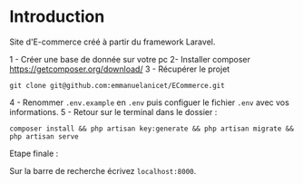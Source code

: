 # Introduction 

Site d'E-commerce créé à partir du framework Laravel.

1 - Créer une base de donnée sur votre pc 
2- Installer composer https://getcomposer.org/download/
3 - Récupérer le projet 
```
git clone git@github.com:emmanuelanicet/ECommerce.git
```
4 - Renommer `.env.example` en `.env` puis configuer le fichier `.env` avec vos informations. 
5 - Retour sur le terminal dans le dossier : 
```
composer install && php artisan key:generate && php artisan migrate && php artisan serve
```
Etape finale : 

Sur la barre de recherche écrivez `localhost:8000`. 


